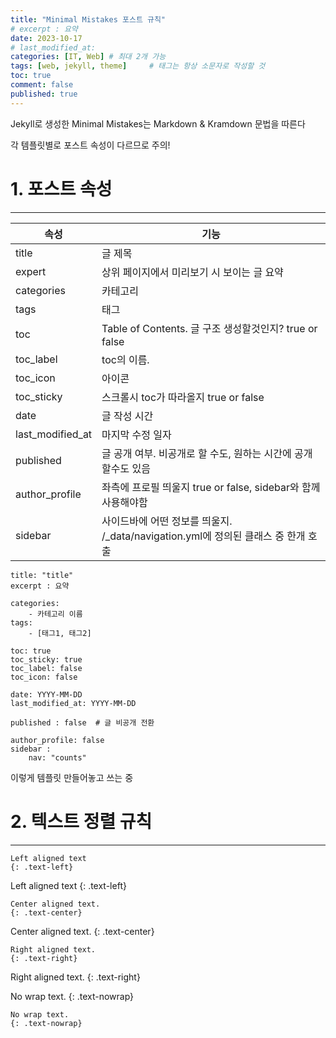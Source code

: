 ```yaml
---
title: "Minimal Mistakes 포스트 규칙"
# excerpt : 요약
date: 2023-10-17
# last_modified_at: 
categories: [IT, Web] # 최대 2개 가능
tags: [web, jekyll, theme]     # 태그는 항상 소문자로 작성할 것
toc: true
comment: false
published: true
---
```


Jekyll로 생성한 Minimal Mistakes는 Markdown & Kramdown 문법을 따른다

각 템플릿별로 포스트 속성이 다르므로 주의!

# 1. 포스트 속성
---

| 속성 | 기능 |
|---|---|
| title | 글 제목 |
| expert | 상위 페이지에서 미리보기 시 보이는 글 요약  |
| categories | 카테고리 |
| tags | 태그 |
| toc | Table of Contents. 글 구조 생성할것인지? true or false | 
| toc_label | toc의 이름. |
| toc_icon | 아이콘 |
| toc_sticky | 스크롤시 toc가 따라올지 true or false |
| date | 글 작성 시간 |
| last_modified_at | 마지막 수정 일자 |
| published | 글 공개 여부. 비공개로 할 수도, 원하는 시간에 공개할수도 있음 |
| author_profile | 좌측에 프로필 띄울지 true or false, sidebar와 함께 사용해야함 |
| sidebar | 사이드바에 어떤 정보를 띄울지. /_data/navigation.yml에 정의된 클래스 중 한개 호출 |

```
title: "title"
excerpt : 요약

categories: 
    - 카테고리 이름
tags: 
    - [태그1, 태그2]

toc: true
toc_sticky:	true
toc_label: false
toc_icon: false

date: YYYY-MM-DD
last_modified_at: YYYY-MM-DD

published : false  # 글 비공개 전환

author_profile: false
sidebar :
    nav: "counts"
```
이렇게 템플릿 만들어놓고 쓰는 중

# 2. 텍스트 정렬 규칙
---

```
Left aligned text
{: .text-left}
```
Left aligned text
{: .text-left}

```
Center aligned text.
{: .text-center}
```
Center aligned text.
{: .text-center}

```
Right aligned text.
{: .text-right}
```
Right aligned text.
{: .text-right}

No wrap text.
{: .text-nowrap}
```
No wrap text.
{: .text-nowrap}
```
      